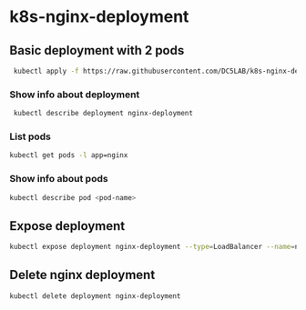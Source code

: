 # k8s-nginx-deployment


## Basic deployment with 2 pods
```bash
 kubectl apply -f https://raw.githubusercontent.com/DC5LAB/k8s-nginx-deployment/main/nginx-deployment.yaml
```

### Show info about deployment
```bash
 kubectl describe deployment nginx-deployment
 ```
 
 ### List pods
 ```bash
 kubectl get pods -l app=nginx
 ```
 
 ### Show info about pods
 
 ```bash
 kubectl describe pod <pod-name>
 ```
 
 ## Expose deployment
 
 ```bash
 kubectl expose deployment nginx-deployment --type=LoadBalancer --name=nginx
  ```
 
 ## Delete nginx deployment
 
```bash
kubectl delete deployment nginx-deployment
```
